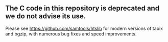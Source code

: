 The C code in this repository is deprecated and we do not advise its use.
---

Please see https://github.com/samtools/htslib for modern versions of
tabix and bgzip, with numerous bug fixes and speed improvements.
